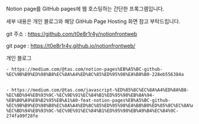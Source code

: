 Notion page를 GitHub pages에 웹 호스팅하는 간단한 프록그램입니다.



세부 내용은 개인 블로그와 해당 GitHub Page Hosting 화면 참고 부탁드립니다.



git 주소 : https://github.com/t0e8r1r4y/notionfrontweb


git page : https://t0e8r1r4y.github.io/notionfrontweb/


개인 블로그  


    - https://medium.com/@tas.com/notion-pages%EB%A5%BC-github-%EC%9B%B9%ED%98%B8%EC%8A%A4%ED%8C%85%ED%95%98%EA%B8%B0-228eb556384a
    
    
    - https://medium.com/@tas.com/javascript-%ED%85%8C%EC%8A%A4%ED%8A%B8-%EC%BD%94%EB%93%9C-%EC%9E%91%EC%84%B1%ED%95%98%EB%8A%94-%EB%B0%A9%EB%B2%95%EB%A1%A0-feat-notion-pages%EB%A5%BC-github-%EC%9B%B9%ED%98%B8%EC%8A%A4%ED%8C%85%ED%95%98%EA%B8%B0%ED%85%8C%EC%8A%A4%ED%8A%B8-%EC%BD%94%EB%93%9C-%EC%9E%91%EC%84%B1%ED%95%98%EB%A9%B4%EC%84%9C-274fa99f28fe
    
    
